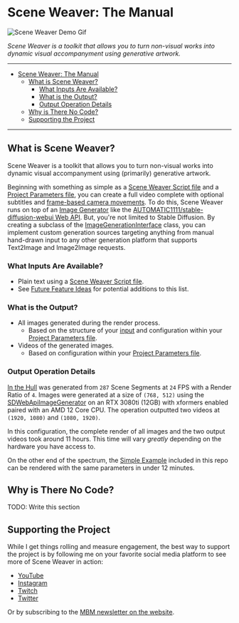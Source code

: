 # Scene Weaver: The Manual

![Scene Weaver Demo Gif](./repo/bannerVideo_short_small.gif)

_Scene Weaver is a toolkit that allows you to turn non-visual works into dynamic visual accompanyment using generative artwork._

---

- [Scene Weaver: The Manual](#scene-weaver-the-manual)
  - [What is Scene Weaver?](#what-is-scene-weaver)
    - [What Inputs Are Available?](#what-inputs-are-available)
    - [What is the Output?](#what-is-the-output)
    - [Output Operation Details](#output-operation-details)
  - [Why is There No Code?](#why-is-there-no-code)
  - [Supporting the Project](#supporting-the-project)

---

## What is Scene Weaver?

Scene Weaver is a toolkit that allows you to turn non-visual works into dynamic visual accompanyment using (primarily) generative artwork.

Beginning with something as simple as a [Scene Weaver Script file](./docs/ProjectStructureReference.md#script-spt-file-format) and a [Project Parameters file](./docs/ProjectStructureReference.md#parameters-file-reference), you can create a full video complete with optional subtitles and [frame-based camera movements](./docs/UsingCameras.md).
To do this, Scene Weaver runs on top of an [Image Generator](./docs/UsingImageGenerators.md) like the [AUTOMATIC1111/stable-diffusion-webui Web API](https://github.com/AUTOMATIC1111/stable-diffusion-webui).
But, you're not limited to Stable Diffusion.
By creating a subclass of the [ImageGenerationInterface](./SceneWeaver/interfaces/generator/image/ImageGenerationInterface.py) class, you can implement custom generation sources targeting anything from manual hand-drawn input to any other generation platform that supports Text2Image and Image2Image requests.

### What Inputs Are Available?

* Plain text using a [Scene Weaver Script file](./docs/ProjectStructureReference.md#script-spt-file-format).
* See [Future Feature Ideas](#future-feature-ideas) for potential additions to this list.

### What is the Output?

* All images generated during the render process.
    * Based on the structure of your [input](#what-inputs-are-available) and configuration within your [Project Parameters file](./docs/ProjectStructureReference.md#parameters-file-reference).
* Videos of the generated images.
    * Based on configuration within your [Project Parameters file](./docs/ProjectStructureReference.md#parameters-file-reference).

### Output Operation Details

[In the Hull](https://www.youtube.com/watch?v=3WdzD9PYfIU) was generated from `287` Scene Segments at `24` FPS with a Render Ratio of `4`.
Images were generated at a size of `(768, 512)` using the [SDWebApiImageGenerator](./SceneWeaver/generators/image/SDWebApiImageGenerator.py) on an RTX 3080ti (12GB) with xformers enabled paired with an AMD 12 Core CPU.
The operation outputted two videos at `(1920, 1080)` and `(1080, 1920)`.

In this configuration, the complete render of all images and the two output videos took around 11 hours.
This time will vary _greatly_ depending on the hardware you have access to.

On the other end of the spectrum, the [Simple Example](examples\SimpleExample) included in this repo can be rendered with the same parameters in under 12 minutes.

## Why is There No Code?

TODO: Write this section

## Supporting the Project
While I get things rolling and measure engagement, the best way to support the project is by following me on your favorite social media platform to see more of Scene Weaver in action:

* [YouTube](https://www.youtube.com/@mbmcloude)
* [Instagram](https://www.instagram.com/mbmcloude/)
* [Twitch](https://www.twitch.tv/mbmcloude)
* [Twitter](https://twitter.com/mbmcloude)

Or by subscribing to the [MBM newsletter on the website](https://mbmcloude.com/newsletter/).
